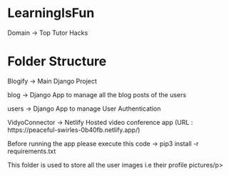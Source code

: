 # LearningIsFun
Domain -> Top Tutor Hacks
<h1>Folder Structure</h1>
<p>Blogify -> Main Django Project</p>
<p>blog -> Django App to manage all the blog posts of the users</p>
<p>users -> Django App to manage User Authentication</p>
<p>VidyoConnector -> Netlify Hosted video conference app (URL : https://peaceful-swirles-0b40fb.netlify.app/)</p>
<p>Before running the app please execute this code -> pip3 install -r requirements.txt </p>
<p><Media -> This folder is used to store all the user images i.e their profile pictures/p>
